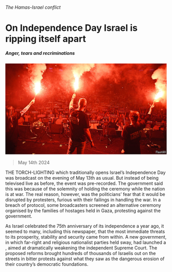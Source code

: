 ###### The Hamas-Israel conflict

# On Independence Day Israel is ripping itself apart 

##### Anger, tears and recriminations 

![image](images/20240518_MAP001.jpg) 

> May 14th 2024 

THE TORCH-LIGHTING which traditionally opens Israel’s Independence Day was broadcast on the evening of May 13th as usual. But instead of being televised live as before, the event was pre-recorded. The government said this was because of the solemnity of holding the ceremony while the nation is at war. The real reason, however, was the politicians’ fear that it would be disrupted by protesters, furious with their failings in handling the war. In a breach of protocol, some broadcasters screened an alternative ceremony organised by the families of hostages held in Gaza, protesting against the government.

As Israel celebrated the 75th anniversary of its independence a year ago, it seemed to many, including this newspaper, that the most immediate threats to its prosperity, stability and security came from within. A new government, in which far-right and religious nationalist parties held sway, had launched a , aimed at dramatically weakening the independent Supreme Court. The proposed reforms brought hundreds of thousands of Israelis out on the streets in bitter protests against what they saw as the dangerous erosion of their country’s democratic foundations.

